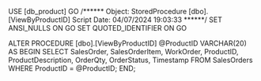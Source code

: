 USE [db_product]
GO
/****** Object:  StoredProcedure [dbo].[ViewByProductID]    Script Date: 04/07/2024 19:03:33 ******/
SET ANSI_NULLS ON
GO
SET QUOTED_IDENTIFIER ON
GO


ALTER PROCEDURE [dbo].[ViewByProductID]
    @ProductID VARCHAR(20)
AS
BEGIN
    SELECT 
        SalesOrder, 
        SalesOrderItem, 
        WorkOrder, 
        ProductID, 
        ProductDescription, 
        OrderQty, 
        OrderStatus, 
        Timestamp
    FROM SalesOrders
    WHERE ProductID = @ProductID;
END;
